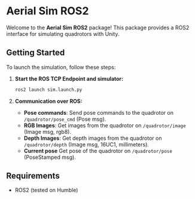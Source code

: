 # Aerial Sim ROS2

Welcome to the **Aerial Sim ROS2** package! This package provides a ROS2 interface for simulating quadrotors with Unity.

## Getting Started

To launch the simulation, follow these steps:

1. **Start the ROS TCP Endpoint and simulator:**
   ```bash
   ros2 launch sim.launch.py
   ```

2. **Communication over ROS:**
   - **Pose commands**: Send pose commands to the quadrotor on `/quadrotor/pose_cmd` (Pose msg).
   - **RGB Images**: Get images from the quadrotor on `/quadrotor/image` (Image msg, rgb8).
   - **Depth Images**: Get depth images from the quadrotor on `/quadrotor/depth` (Image msg, 16UC1, millimeters).
   - **Current pose** Get pose of the quadrotor on `/quadrotor/pose` (PoseStamped msg).

## Requirements

- ROS2 (tested on Humble)
